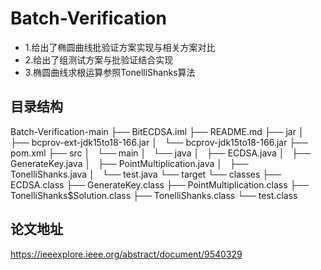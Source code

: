 # Batch-Verification
- 1.给出了椭圆曲线批验证方案实现与相关方案对比
- 2.给出了组测试方案与批验证结合实现
- 3.椭圆曲线求根运算参照TonelliShanks算法

## 目录结构
Batch-Verification-main
├── BitECDSA.iml
├── README.md
├── jar
│   ├── bcprov-ext-jdk15to18-166.jar
│   └── bcprov-jdk15to18-166.jar
├── pom.xml
├── src
│   └── main
│       └── java
│           ├── ECDSA.java
│           ├── GenerateKey.java
│           ├── PointMultiplication.java
│           ├── TonelliShanks.java
│           └── test.java
└── target
    └── classes
        ├── ECDSA.class
        ├── GenerateKey.class
        ├── PointMultiplication.class
        ├── TonelliShanks$Solution.class
        ├── TonelliShanks.class
        └── test.class
        
## 论文地址
<https://ieeexplore.ieee.org/abstract/document/9540329>



